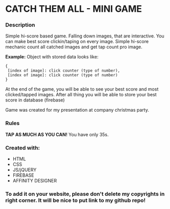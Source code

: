 # CATCH THEM ALL - MINI GAME
### Description
Simple hi-score based game. 
Falling down images, that are interactive. You can make best score clickin/taping on every image.
Simple hi-score mechanic count all catched images and get tap count pro image. 

**Example:**
Object with stored data looks like:
```
{
 [index of image]: click counter (type of number),
 [index of image]: click counter (type of number)
}
```
At the end of the game, you will be able to see your best score and most clicked/tapped images.
After all thing you will be able to store your best score in database (firebase)

Game was created for my presentation at company christmas party.

### Rules 
**TAP AS MUCH AS YOU CAN!**
You have only 35s.

### Created with:
- HTML
- CSS
- JS/jQUERY
- FIREBASE
- AFFINITY DESIGNER

### To add it on your website, please don't delete my copyrights in right corner. It will be nice to put link to my github repo!
